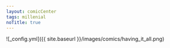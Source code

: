 ```yaml
---
layout: comicCenter
tags: millenial 
noTitle: true
---
```


![_config.yml]({{ site.baseurl }}/images/comics/having_it_all.png)
